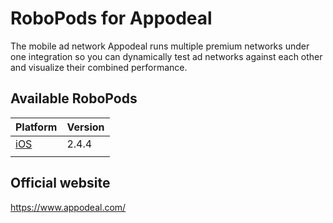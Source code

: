 # RoboPods for Appodeal

The mobile ad network Appodeal runs multiple premium networks under one integration so you can dynamically test ad networks against each other and visualize their combined performance.


## Available RoboPods

| Platform            | Version |
|---------------------|---------|
| [iOS](ios/)         | 2.4.4   |
|                     |         |

## Official website

https://www.appodeal.com/